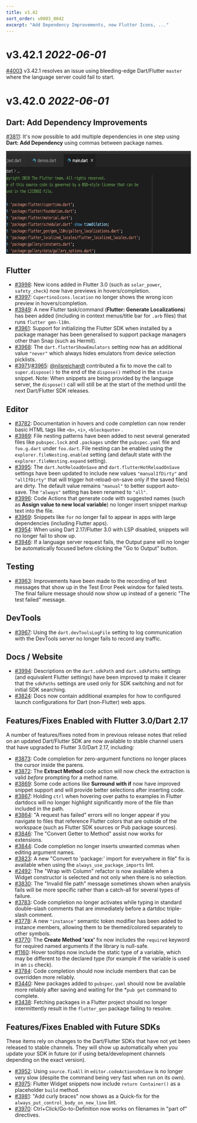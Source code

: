 ```yaml
---
title: v3.42
sort_order: v0003_0042
excerpt: "Add Dependency Improvements, new Flutter Icons, ..."
---
```


# v3.42.1 *2022-06-01*

[#4003](https://github.com/Dart-Code/Dart-Code/issues/4003) v3.42.1 resolves an issue using bleeding-edge Dart/Flutter `master` where the language server could fail to start.

# v3.42.0 *2022-06-01*

## Dart: Add Dependency Improvements

[#3811](https://github.com/Dart-Code/Dart-Code/issues/3811): It's now possible to add multiple dependencies in one step using **Dart: Add Dependency** using commas between package names.

<img loading="lazy" src="/images/release_notes/v3.42/add_multiple_dependencies.gif" width="688" height="280" />

## Flutter

- [#3998](https://github.com/Dart-Code/Dart-Code/issues/3998): New icons added in Flutter 3.0 (such as `solar_power`, `safety_check`) now have previews in hovers/completion.
- [#3997](https://github.com/Dart-Code/Dart-Code/issues/3997): `CupertinoIcons.location` no longer shows the wrong icon preview in hovers/completion.
- [#3949](https://github.com/Dart-Code/Dart-Code/issues/3949): A new Flutter task/command (**Flutter: Generate Localizations**) has been added (including in context menus/title bar for `.arb` files) that runs `flutter gen-l10n`.
- [#3961](https://github.com/Dart-Code/Dart-Code/issues/3961): Support for initializing the Flutter SDK when installed by a package manager has been generalised to support package managers other than Snap (such as Hermit).
- [#3968](https://github.com/Dart-Code/Dart-Code/issues/3968): The `dart.flutterShowEmulators` setting now has an additional value `"never"` which always hides emulators from device selection picklists.
- [#3971](https://github.com/Dart-Code/Dart-Code/issues/3971)/[#3965](https://github.com/Dart-Code/Dart-Code/issues/3965): [@nilsreichardt](https://github.com/nilsreichardt) contributed a fix to move the call to `super.dispose()` to the end of the `dispose()` method in the `stanim` snippet. Note: When snippets are being provided by the language server, the `dispose()` call will still be at the start of the method until the next Dart/Flutter SDK releases.

## Editor

- [#3782](https://github.com/Dart-Code/Dart-Code/issues/3782): Documentation in hovers and code completion can now render basic HTML tags like `<b>`, `<i>`, `<blockquote>` .
- [#3989](https://github.com/Dart-Code/Dart-Code/issues/3989): File nesting patterns have been added to nest several generated files like `pubspec.lock` and `.packages` under the `pubspec.yaml` file and `foo.g.dart` under `foo.dart`. File nesting can be enabled using the `explorer.fileNesting.enabled` setting (and default state with the `explorer.fileNesting.expand` setting).
- [#3995](https://github.com/Dart-Code/Dart-Code/issues/3995): The `dart.hotReloadOnSave` and `dart.flutterHotReloadOnSave` settings have been updated to include new values `"manualIfDirty"` and `"allIfDirty"` that will trigger hot-reload-on-save only if the saved file(s) are dirty. The default value remains `"manual"` to better support auto-save. The `"always"` setting has been renamed to `"all"`.
- [#3996](https://github.com/Dart-Code/Dart-Code/issues/3996): Code Actions that generate code with suggested names (such as **Assign value to new local variable**) no longer insert snippet markup text into the file.
- [#3969](https://github.com/Dart-Code/Dart-Code/issues/3969): Snippets like `for` no longer fail to appear in apps with large dependencies (including Flutter apps).
- [#3954](https://github.com/Dart-Code/Dart-Code/issues/3954): When using Dart 2.17/Flutter 3.0 with LSP disabled, snippets will no longer fail to show up.
- [#3946](https://github.com/Dart-Code/Dart-Code/issues/3946): If a language server request fails, the Output pane will no longer be automatically focused before clicking the "Go to Output" button.

## Testing

- [#3963](https://github.com/Dart-Code/Dart-Code/issues/3963): Improvements have been made to the recording of test messages that show up in the Test Error Peek window for failed tests. The final failure message should now show up instead of a generic "The test failed" message.

## DevTools

- [#3967](https://github.com/Dart-Code/Dart-Code/issues/3967): Using the `dart.devToolsLogFile` setting to log communication with the DevTools server no longer fails to record any traffic.

## Docs / Website

- [#3994](https://github.com/Dart-Code/Dart-Code/issues/3994): Descriptions on the `dart.sdkPath` and `dart.sdkPaths` settings (and equivalent Flutter settings) have been improved tp make it clearer that the `sdkPaths` settings are used only for SDK switching and not for initial SDK searching.
- [#3824](https://github.com/Dart-Code/Dart-Code/issues/3824): Docs now contain additional examples for how to configured launch configurations for Dart (non-Flutter) web apps.

## Features/Fixes Enabled with Flutter 3.0/Dart 2.17

A number of features/fixes noted from in previous release notes that relied on an updated Dart/Flutter SDK are now available to stable channel users that have upgraded to Flutter 3.0/Dart 2.17, including:

- [#3873](https://github.com/Dart-Code/Dart-Code/issues/3873): Code completion for zero-argument functions no longer places the cursor inside the parens.
- [#3872](https://github.com/Dart-Code/Dart-Code/issues/3872): The **Extract Method** code action will now check the extraction is valid _before_ prompting for a method name.
- [#3869](https://github.com/Dart-Code/Dart-Code/issues/3869): Some code actions like **Surround with if** now have improved snippet support and will provide better selections after inserting code.
- [#3867](https://github.com/Dart-Code/Dart-Code/issues/3867): Holding `ctrl` when hovering over paths to examples in Flutter dartdocs will no longer highlight significantly more of the file than included in the path.
- [#3864](https://github.com/Dart-Code/Dart-Code/issues/3864): "A request has failed" errors will no longer appear if you navigate to files that reference Flutter colors that are outside of the workspace (such as Flutter SDK sources or Pub package sources).
- [#3846](https://github.com/Dart-Code/Dart-Code/issues/3846): The "Convert Getter to Method" assist now works for extensions.
- [#3844](https://github.com/Dart-Code/Dart-Code/issues/3844): Code completion no longer inserts unwanted commas when editing argument names.
- [#3823](https://github.com/Dart-Code/Dart-Code/issues/3823): A new "Convert to 'package:' import for everywhere in file" fix is available when using the `always_use_package_imports` lint.
- [#2492](https://github.com/Dart-Code/Dart-Code/issues/2492): The "Wrap with Column" refactor is now available when a Widget constructor is selected and not only when there is no selection.
- [#3830](https://github.com/Dart-Code/Dart-Code/issues/3830): The "Invalid file path" message sometimes shown when analysis fails will be more specific rather than a catch-all for several types of failure.
- [#3783](https://github.com/Dart-Code/Dart-Code/issues/3783): Code completion no longer activates while typing in standard double-slash comments that are immediately before a dartdoc triple-slash comment.
- [#3778](https://github.com/Dart-Code/Dart-Code/issues/3778): A new `"instance"` semantic token modifier has been added to instance members, allowing them to be themed/colored separately to other symbols.
- [#3770](https://github.com/Dart-Code/Dart-Code/issues/3770): The **Create Method 'xxx'** fix now includes the `required` keyword for required named arguments if the library is null-safe.
- [#1160](https://github.com/Dart-Code/Dart-Code/issues/1160): Hover tooltips now include the static type of a variable, which may be different to the declared type (for example if the variable is used in an `is` check).
- [#3784](https://github.com/Dart-Code/Dart-Code/issues/3784): Code completion should now include members that can be overridden more reliably.
- [#3440](https://github.com/Dart-Code/Dart-Code/issues/3440): New packages added to `pubspec.yaml` should now be available more reliably after saving and waiting for the *`pub get` command to complete.
- [#3438](https://github.com/Dart-Code/Dart-Code/issues/3438): Fetching packages in a Flutter project should no longer intermittently result in the `flutter_gen` package failing to resolve.

## Features/Fixes Enabled with Future SDKs

These items rely on changes to the Dart/Flutter SDKs that have not yet been released to stable channels. They will show up automatically when you update your SDK in future (or if using beta/development channels depending on the exact version).

- [#3952](https://github.com/Dart-Code/Dart-Code/issues/3952): Using `source.fixAll` in `editor.codeActionsOnSave` is no longer very slow (despite the command being very fast when run on its own).
- [#3975](https://github.com/Dart-Code/Dart-Code/issues/3975): Flutter Widget snippets now include `return Container()` as a placeholder `build` method.
- [#3981](https://github.com/Dart-Code/Dart-Code/issues/3981): "Add curly braces" now shows as a Quick-fix for the `always_put_control_body_on_new_line` lint.
- [#3970](https://github.com/Dart-Code/Dart-Code/issues/3970): Ctrl+Click/Go-to-Definition now works on filenames in "part of" directives.
